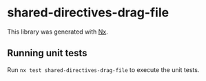 # shared-directives-drag-file

This library was generated with [Nx](https://nx.dev).

## Running unit tests

Run `nx test shared-directives-drag-file` to execute the unit tests.

